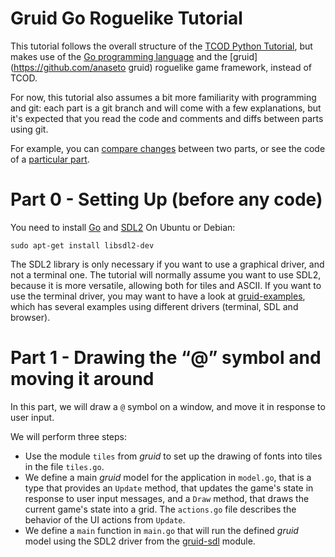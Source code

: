 # Gruid Go Roguelike Tutorial

This tutorial follows the overall structure of the [TCOD Python
Tutorial](http://rogueliketutorials.com/tutorials/tcod/v2), but makes use of
the [Go programming language](https://golang.org/) and the
[gruid](https://github.com/anaseto gruid) roguelike game framework, instead of
TCOD.

For now, this tutorial also assumes a bit more familiarity with programming and
git: each part is a git branch and will come with a few explanations, but it's
expected that you read the code and comments and diffs between parts using git.

For example, you can [compare
changes](https://github.com/anaseto/gruid-rltuto/compare/part-1...part-2)
between two parts, or see the code of a [particular
part](https://github.com/anaseto/gruid-rltuto/tree/part-1).

# Part 0 - Setting Up (before any code)

You need to install [Go](https://golang.org/) and
[SDL2](https://libsdl.org/download-2.0.php) On Ubuntu or Debian:

```
sudo apt-get install libsdl2-dev
```

The SDL2 library is only necessary if you want to use a
graphical driver, and not a terminal one. The tutorial will
normally assume you want to use SDL2, because it is more
versatile, allowing both for tiles and ASCII. If you want to use the terminal
driver, you may want to have a look at
[gruid-examples](github.com/anaseto/gruid-examples), which has several examples
using different drivers (terminal, SDL and browser).

# Part 1 - Drawing the “@” symbol and moving it around

In this part, we will draw a `@` symbol on a window, and move it in response to
user input.

We will perform three steps:

- Use the module `tiles` from *gruid* to set up the drawing of fonts into
  tiles in the file `tiles.go`.
- We define a main *gruid* model for the application in `model.go`, that is a
  type that provides an `Update` method, that updates the game's state in
  response to user input messages, and a `Draw` method, that draws the current
  game's state into a grid. The `actions.go` file describes the behavior of the
  UI actions from `Update`.
- We define a `main` function in `main.go` that will run the defined *gruid*
  model using the SDL2 driver from the
  [gruid-sdl](https://github.com/anaseto/gruid-sdl) module.
